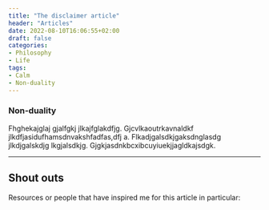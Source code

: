 ```yaml
---
title: "The disclaimer article"
header: "Articles"
date: 2022-08-10T16:06:55+02:00
draft: false
categories:
- Philosophy
- Life
tags:
- Calm
- Non-duality
---
```


### Non-duality
Fhghekajglaj gjalfgkj jlkajfglakdfjg.
Gjcvlkaoutrkavnaldkf jlkdfjasidufhamsdnvakshfadfas,dfj a.
Flkadjgalsdkjgaksdnglasdg jlkdjgalskdjg lkgjalsdkjg.
Gjgkjasdnkbcxibcuyiuekjjagldkajsdgk.

---

## Shout outs
Resources or people that have inspired me for this article in particular:
